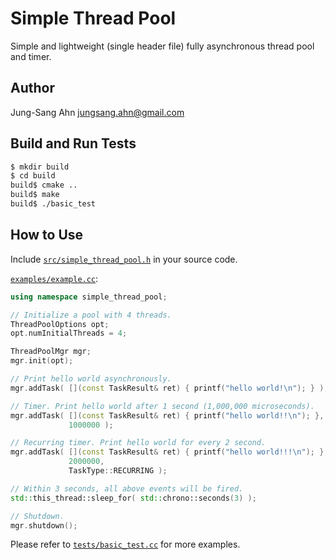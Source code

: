 Simple Thread Pool
==================
Simple and lightweight (single header file) fully asynchronous thread pool and timer.


Author
------
Jung-Sang Ahn <jungsang.ahn@gmail.com>


Build and Run Tests
-------------------
```sh
$ mkdir build
$ cd build
build$ cmake ..
build$ make
build$ ./basic_test
```

How to Use
----------
Include [`src/simple_thread_pool.h`](src/simple_thread_pool.h) in your source code.

[`examples/example.cc`](examples/example.cc):
```C++
using namespace simple_thread_pool;

// Initialize a pool with 4 threads.
ThreadPoolOptions opt;
opt.numInitialThreads = 4;

ThreadPoolMgr mgr;
mgr.init(opt);

// Print hello world asynchronously.
mgr.addTask( [](const TaskResult& ret) { printf("hello world!\n"); } );

// Timer. Print hello world after 1 second (1,000,000 microseconds).
mgr.addTask( [](const TaskResult& ret) { printf("hello world!!\n"); },
             1000000 );

// Recurring timer. Print hello world for every 2 second.
mgr.addTask( [](const TaskResult& ret) { printf("hello world!!!\n"); },
             2000000,
             TaskType::RECURRING );

// Within 3 seconds, all above events will be fired.
std::this_thread::sleep_for( std::chrono::seconds(3) );

// Shutdown.
mgr.shutdown();
```

Please refer to [`tests/basic_test.cc`](tests/basic_test.cc) for more examples.
